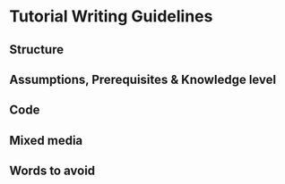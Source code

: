 # Tutorial Writing Guidelines

## Structure

## Assumptions, Prerequisites & Knowledge level

## Code

## Mixed media

## Words to avoid
